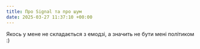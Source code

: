 ```yaml
---
title: Про Signal та про шум
date: 2025-03-27 11:37:10 +00:00
---
```


Якось у мене не складається з емодзі, а значить не бути мені політиком :)
